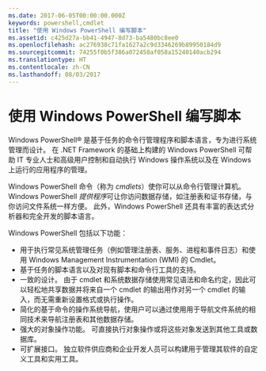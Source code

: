 ```yaml
---
ms.date: 2017-06-05T00:00:00.000Z
keywords: powershell,cmdlet
title: "使用 Windows PowerShell 编写脚本"
ms.assetid: c425d27a-bb41-4947-8d73-ba5480bc8ee0
ms.openlocfilehash: ac276938c71fa1627a2c9d3346269b89950184d9
ms.sourcegitcommit: 74255f0b5f386a072458af058a15240140acb294
ms.translationtype: HT
ms.contentlocale: zh-CN
ms.lasthandoff: 08/03/2017
---
```

# <a name="scripting-with-windows-powershell"></a>使用 Windows PowerShell 编写脚本

Windows PowerShell® 是基于任务的命令行管理程序和脚本语言，专为进行系统管理而设计。 在 .NET Framework 的基础上构建的 Windows PowerShell 可帮助 IT 专业人士和高级用户控制和自动执行 Windows 操作系统以及在 Windows 上运行的应用程序的管理。

Windows PowerShell 命令（称为 *cmdlets*）使你可以从命令行管理计算机。 Windows PowerShell *提供程序*可让你访问数据存储，如注册表和证书存储，与你访问文件系统一样方便。 此外，Windows PowerShell 还具有丰富的表达式分析器和完全开发的脚本语言。

Windows PowerShell 包括以下功能：

-   用于执行常见系统管理任务（例如管理注册表、服务、进程和事件日志）和使用 Windows Management Instrumentation (WMI) 的 Cmdlet。
-   基于任务的脚本语言以及对现有脚本和命令行工具的支持。
-   一致的设计。 由于 cmdlet 和系统数据存储使用常见语法和命名约定，因此可以轻松地共享数据并将来自一个 cmdlet 的输出用作对另一个 cmdlet 的输入，而无需重新设置格式或执行操作。
-   简化的基于命令的操作系统导航，使用户可以通过使用用于导航文件系统的相同技术来导航注册表和其他数据存储。
-   强大的对象操作功能。 可直接执行对象操作或将这些对象发送到其他工具或数据库。
-   可扩展接口。 独立软件供应商和企业开发人员可以构建用于管理其软件的自定义工具和实用工具。

